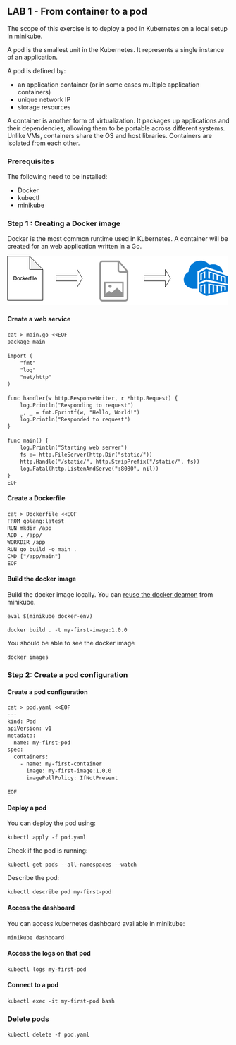 ## LAB 1 - From container to a pod


The scope of this exercise is to deploy a pod in Kubernetes on a local setup in minikube.

A pod is the smallest unit in the Kubernetes. It represents a single instance of an application.

A pod is defined by:
- an application container (or in some cases multiple application containers)
- unique network IP
- storage resources

A container is another form of virtualization. It packages up applications and their dependencies, allowing them to be portable across different systems.
Unlike VMs, containers share the OS and host libraries. Containers are isolated from each other. 
   
### Prerequisites

The following need to be installed:
- Docker
- kubectl
- minikube

### Step 1 : Creating a Docker image

Docker is the most common runtime used in Kubernetes. A container will be created for an web application written in a Go.    

![](./images/Docker.png)

#### Create a web service

```
cat > main.go <<EOF
package main

import (
	"fmt"
	"log"
	"net/http"
)

func handler(w http.ResponseWriter, r *http.Request) {
	log.Println("Responding to request")
	_, _ = fmt.Fprintf(w, "Hello, World!")
	log.Println("Responded to request")
}

func main() {
	log.Println("Starting web server")
	fs := http.FileServer(http.Dir("static/"))
	http.Handle("/static/", http.StripPrefix("/static/", fs))
	log.Fatal(http.ListenAndServe(":8080", nil))
}
EOF
```

#### Create a Dockerfile

```
cat > Dockerfile <<EOF
FROM golang:latest 
RUN mkdir /app 
ADD . /app/ 
WORKDIR /app 
RUN go build -o main . 
CMD ["/app/main"]
EOF
```

#### Build the docker image

Build the docker image locally. You can [reuse the docker deamon](https://github.com/kubernetes/minikube/blob/0c616a6b42b28a1aab8397f5a9061f8ebbd9f3d9/README.md#reusing-the-docker-daemon) from minikube.

`eval $(minikube docker-env)`

`docker build . -t my-first-image:1.0.0`

You should be able to see the docker image

`docker images`

### Step 2: Create a pod configuration

#### Create a pod configuration

```
cat > pod.yaml <<EOF
---
kind: Pod
apiVersion: v1
metadata:
  name: my-first-pod
spec:
  containers:
    - name: my-first-container
      image: my-first-image:1.0.0
      imagePullPolicy: IfNotPresent

EOF
```

#### Deploy a pod
You can deploy the pod using:

`kubectl apply -f pod.yaml`

Check if the pod is running:

`kubectl get pods --all-namespaces --watch`

Describe the pod:

`kubectl describe pod my-first-pod`

#### Access the dashboard

You can access kubernetes dashboard available in minikube:  

`minikube dashboard`

#### Access the logs on that pod

`kubectl logs my-first-pod`

#### Connect to a pod

`kubectl exec -it my-first-pod bash`

### Delete pods

`kubectl delete -f pod.yaml`
